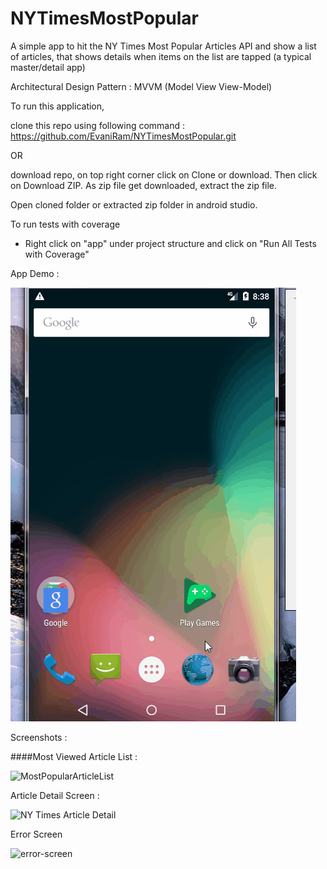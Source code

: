 # NYTimesMostPopular
A simple app to hit the NY Times Most Popular Articles API and show a list of articles, that shows details when items on the list are tapped (a typical master/detail app)

Architectural Design Pattern : MVVM (Model View View-Model)

To run this application,

clone this repo using following command : https://github.com/EvaniRam/NYTimesMostPopular.git

OR

download repo, on top right corner click on Clone or download. Then click on Download ZIP. As zip file get downloaded, extract the zip file.

Open cloned folder or extracted zip folder in android studio.


To run tests with coverage 

  * Right click on "app" under project structure and click on "Run All Tests with Coverage"
  
 App Demo :
 
 ![Demo](Ny%20Times%20App%20Demo.gif)
 
 Screenshots :
 
 ####Most Viewed Article List :
 
 
 ![MostPopularArticleList](https://user-images.githubusercontent.com/6368710/58385956-1e730100-8016-11e9-8a9f-2fdb8c09381e.png)

 
 Article Detail Screen :
 
![NY Times Article Detail](https://user-images.githubusercontent.com/6368710/58385963-406c8380-8016-11e9-8a70-3a19fb44743a.png)

Error Screen

![error-screen](https://user-images.githubusercontent.com/6368710/58385974-7873c680-8016-11e9-87f2-663a1afdb33a.png)
 
 
  
